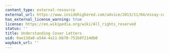 ```yaml
---
content_type: external-resource
external_url: https://www.insidehighered.com/advice/2013/11/04/essay-cover-letter-academic-jobs
has_external_license_warning: true
license: https://en.wikipedia.org/wiki/All_rights_reserved
status: ''
title: Understanding Cover Letters
uid: 0ae13da0-a544-4a11-bb70-751b0f214db0
wayback_url: ''
---
```

